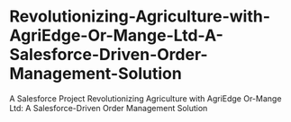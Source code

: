 # Revolutionizing-Agriculture-with-AgriEdge-Or-Mange-Ltd-A-Salesforce-Driven-Order-Management-Solution
A Salesforce Project Revolutionizing Agriculture with AgriEdge Or-Mange Ltd: A Salesforce-Driven Order Management Solution
